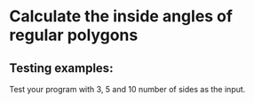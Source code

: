 # Calculate the inside angles of regular polygons

## Testing examples:

Test your program with 3, 5 and 10 number of sides as the input.
